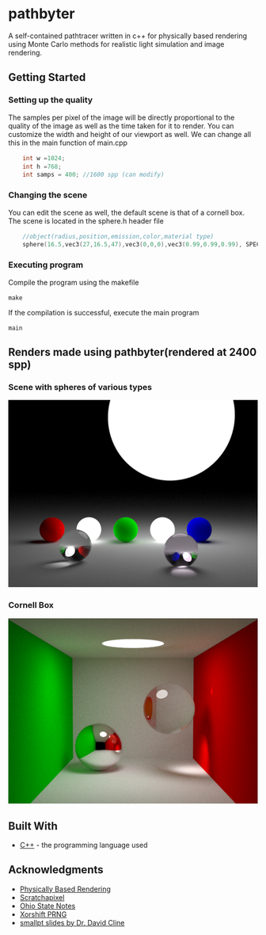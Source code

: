 # pathbyter

A self-contained pathtracer written in c++ for physically based rendering using Monte Carlo methods for realistic light simulation and image rendering.

## Getting Started
### Setting up the quality
The samples per pixel of the image will be directly proportional to the quality of the image as well as the time taken for it to render. You can customize the width and height of our viewport as well.
We can change all this in the main function of main.cpp
```c++
    int w =1024;
    int h =768;
    int samps = 400; //1600 spp (can modify)
```
### Changing the scene
You can edit the scene as well, the default scene is that of a cornell box. The scene is located in the sphere.h header file
```c++
    //object(radius,position,emission,color,material type)
    sphere(16.5,vec3(27,16.5,47),vec3(0,0,0),vec3(0.99,0.99,0.99), SPEC),
```

### Executing program
Compile the program using the makefile
```console
make
```
If the compilation is successful, execute the main program
```console
main
```
## Renders made using pathbyter(rendered at 2400 spp)

### Scene with spheres of various types
<img width="512" alt="man" src="https://github.com/akshat-sj/pathbyter/blob/main/assets/balls.png?raw=true">

### Cornell Box 

<img width="512" alt="gun" src="https://github.com/akshat-sj/pathbyter/blob/main/assets/cornellbox.png?raw=true">


## Built With

* [C++](https://isocpp.org/) - the programming language used


## Acknowledgments
* [Physically Based Rendering](https://pbrt.org/)
* [Scratchapixel](https://www.scratchapixel.com/)
* [Ohio State Notes](https://web.cse.ohio-state.edu/~shen.94/681/Site/Slides_files/reflection_refraction.pdf)
* [Xorshift PRNG](https://en.wikipedia.org/wiki/Xorshift)
* [smallpt slides by Dr. David Cline](https://drive.google.com/file/d/0B8g97JkuSSBwUENiWTJXeGtTOHFmSm51UC01YWtCZw/view?resourcekey=0-BSMES1GmPEtIIcv6EgBTjw)

